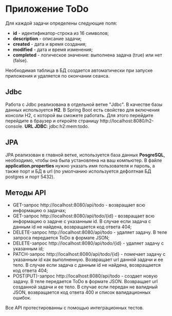 # Приложение ToDo
Для каждой задачи определены следующие поля:
* **id** - идентификатор-строка из 16 символов;
* **description** - описание задачи;
* **created** - дата и время создания;
* **modified** - дата и время изменения;
* **completed** - логическое значение: выполнена задача (true) или нет (false).

Необходимая таблица в БД создается автоматически при запуске приложения и 
удаляется по окончании сеанса.

## Jdbc
Работа с Jdbc реализована в отдельной ветке "Jdbc". 
В качестве базы данных используется **H2**. В Spring Boot 
есть свойство для включения консоли H2, с которой вы 
сможете работать. Для этого перейдите перейдите в 
браузер и откройте страницу http://localhost:8080/h2-console.
**URL JDBC**: jdbc:h2:mem:todo.

## JPA
JPA реализован в главной ветке, используется база данных 
**PosgreSQL**, необходимо, чтобы она была установлена на ваш компьютер. 
В файле **application.properties** нужно указать 
имя пользователя и пароль, а также порт и БД в url (по умолчанию 
используется дефолтная БД postgres и порт 5432).

## Методы API
* GET-запрос http://localhost:8080/api/todo - возвращает всю информацию о задачах;
* GET-запрос http://localhost:8080/api/todo/{id} - возвращает всю информацию о задаче с указанным id. 
В случае если задача с данным id не найдена, возвращается код ответа 404;
* DELETE-запрос http://localhost:8080/api/todo - удаляет задачу. В теле запроса 
передается ToDo в формате JSON;
* DELETE-запрос http://localhost:8080/api/todo/{id} - удаляет задачу с указанным id;
* PATCH-запрос http://localhost:8080/api/todo/{id} - помечает задачу с указанным id как 
выполненную. Возвращает url данной задачи и ее тело.
В случае если задача с данным id не найдена, возвращается код ответа 404;
* POST(PUT)-запрос http://localhost:8080/api/todo - создает новую задачу.
В теле передается ToDo в формате JSON. Возвращает url
созданной задачи и ее тело. В случае если передан не валидный JSON,
возвращается код ответа 400 и список валидационных ошибок.

Все API протестированны с помощью интеграционных тестов.